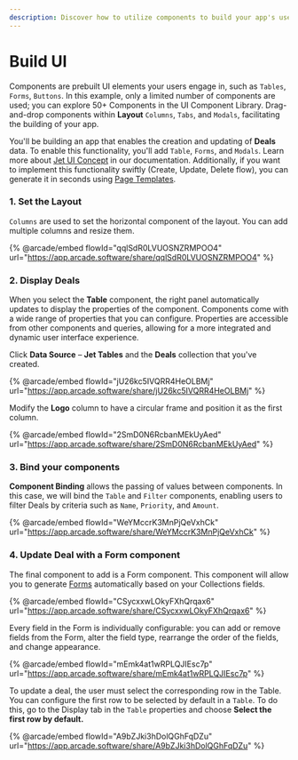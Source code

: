 ```yaml
---
description: Discover how to utilize components to build your app's user interface
---
```


# Build UI

Components are prebuilt UI elements your users engage in, such as `Tables`, `Forms`, `Buttons`. In this example, only a limited number of components are used; you can explore 50+ Components in the UI Component Library. Drag-and-drop components within **Layout** `Columns`, `Tabs`, and `Modals`, facilitating the building of your app.

You'll be building an app that enables the creation and updating of **Deals** data. To enable this functionality, you'll add `Table`, `Forms`, and `Modals`. Learn more about [Jet UI Concept](../../user-guide/jet-ui/) in our documentation. Additionally, if you want to implement this functionality swiftly (Create, Update, Delete flow), you can generate it in seconds using [Page Templates](../ui-in-seconds.md).

### 1. Set the Layout

`Columns` are used to set the horizontal component of the layout. You can add multiple columns and resize them.&#x20;

{% @arcade/embed flowId="qqlSdR0LVUOSNZRMPOO4" url="https://app.arcade.software/share/qqlSdR0LVUOSNZRMPOO4" %}

### 2. Display Deals

When you select the **Table** component, the right panel automatically updates to display the properties of the component. Components come with a wide range of properties that you can configure. Properties are accessible from other components and queries, allowing for a more integrated and dynamic user interface experience.&#x20;

Click **Data Source** – **Jet Tables** and the **Deals** collection that you've created.

{% @arcade/embed flowId="jU26kc5IVQRR4HeOLBMj" url="https://app.arcade.software/share/jU26kc5IVQRR4HeOLBMj" %}

Modify the **Logo** column to have a circular frame and position it as the first column.

{% @arcade/embed flowId="2SmD0N6RcbanMEkUyAed" url="https://app.arcade.software/share/2SmD0N6RcbanMEkUyAed" %}

### 3. Bind your components

**Component Binding** allows the passing of values between components. In this case, we will bind the `Table` and `Filter` components, enabling users to filter Deals by criteria such as `Name`, `Priority`, and `Amount`.

{% @arcade/embed flowId="WeYMccrK3MnPjQeVxhCk" url="https://app.arcade.software/share/WeYMccrK3MnPjQeVxhCk" %}

### 4. Update Deal with a Form component <a href="#3-add-user-management-options-with-a-split-button-component" id="3-add-user-management-options-with-a-split-button-component"></a>

The final component to add is a Form component. This component will allow you to generate [Forms](../../user-guide/design-and-structure/components/form/) automatically based on your Collections fields.

{% @arcade/embed flowId="CSycxxwLOkyFXhQrqax6" url="https://app.arcade.software/share/CSycxxwLOkyFXhQrqax6" %}

Every field in the Form is individually configurable: you can add or remove fields from the Form, alter the field type, rearrange the order of the fields, and change appearance.

{% @arcade/embed flowId="mEmk4at1wRPLQJIEsc7p" url="https://app.arcade.software/share/mEmk4at1wRPLQJIEsc7p" %}

To update a deal, the user must select the corresponding row in the Table. You can configure the first row to be selected by default in a `Table`. To do this, go to the Display tab in the `Table` properties and choose **Select the first row by default.**

{% @arcade/embed flowId="A9bZJki3hDolQGhFqDZu" url="https://app.arcade.software/share/A9bZJki3hDolQGhFqDZu" %}

